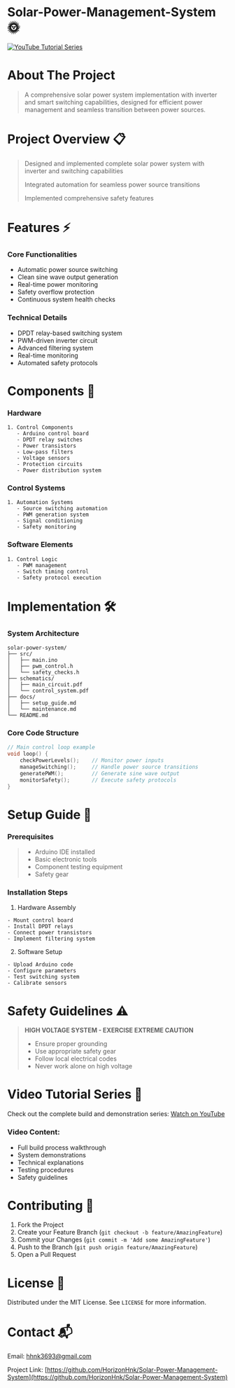 # Solar-Power-Management-System 🌞

[![YouTube Tutorial Series](https://img.shields.io/badge/YouTube-Tutorial_Series-red)](https://youtube.com/playlist?list=PLrZbkNpNVSwwD_J9fIVuv-2wGcsEDiuHB&si=SqdfEML56xazd_Uh)

# About The Project

> A comprehensive solar power system implementation with inverter and smart switching capabilities, designed for efficient power management and seamless transition between power sources.

# Project Overview 📋

> Designed and implemented complete solar power system with inverter and switching capabilities
>
> Integrated automation for seamless power source transitions
>
> Implemented comprehensive safety features

# Features ⚡

### Core Functionalities
* Automatic power source switching
* Clean sine wave output generation
* Real-time power monitoring
* Safety overflow protection
* Continuous system health checks

### Technical Details
* DPDT relay-based switching system
* PWM-driven inverter circuit
* Advanced filtering system
* Real-time monitoring
* Automated safety protocols

# Components 🔧

### Hardware
```
1. Control Components
   - Arduino control board
   - DPDT relay switches
   - Power transistors
   - Low-pass filters
   - Voltage sensors
   - Protection circuits
   - Power distribution system
```

### Control Systems
```
1. Automation Systems
   - Source switching automation
   - PWM generation system
   - Signal conditioning
   - Safety monitoring
```

### Software Elements
```
1. Control Logic
   - PWM management
   - Switch timing control
   - Safety protocol execution
```

# Implementation 🛠️

### System Architecture
```
solar-power-system/
├── src/
│   ├── main.ino
│   ├── pwm_control.h
│   └── safety_checks.h
├── schematics/
│   ├── main_circuit.pdf
│   └── control_system.pdf
├── docs/
│   ├── setup_guide.md
│   └── maintenance.md
└── README.md
```

### Core Code Structure
```cpp
// Main control loop example
void loop() {
    checkPowerLevels();    // Monitor power inputs
    manageSwitching();     // Handle power source transitions
    generatePWM();         // Generate sine wave output
    monitorSafety();       // Execute safety protocols
}
```

# Setup Guide 📝

### Prerequisites
> - Arduino IDE installed
> - Basic electronic tools
> - Component testing equipment
> - Safety gear

### Installation Steps
1. Hardware Assembly
```
- Mount control board
- Install DPDT relays
- Connect power transistors
- Implement filtering system
```

2. Software Setup
```
- Upload Arduino code
- Configure parameters
- Test switching system
- Calibrate sensors
```

# Safety Guidelines ⚠️

> **HIGH VOLTAGE SYSTEM - EXERCISE EXTREME CAUTION**
>
> - Ensure proper grounding
> - Use appropriate safety gear
> - Follow local electrical codes
> - Never work alone on high voltage

# Video Tutorial Series 🎥

Check out the complete build and demonstration series:
[Watch on YouTube](https://youtube.com/playlist?list=PLrZbkNpNVSwwD_J9fIVuv-2wGcsEDiuHB&si=SqdfEML56xazd_Uh)

### Video Content:
- Full build process walkthrough
- System demonstrations
- Technical explanations
- Testing procedures
- Safety guidelines

# Contributing 🤝

1. Fork the Project
2. Create your Feature Branch (`git checkout -b feature/AmazingFeature`)
3. Commit your Changes (`git commit -m 'Add some AmazingFeature'`)
4. Push to the Branch (`git push origin feature/AmazingFeature`)
5. Open a Pull Request

# License 📄

Distributed under the MIT License. See `LICENSE` for more information.

# Contact 📬

Email: hhnk3693@gmail.com

Project Link: [https://github.com/HorizonHnk/Solar-Power-Management-System](https://github.com/HorizonHnk/Solar-Power-Management-System)
